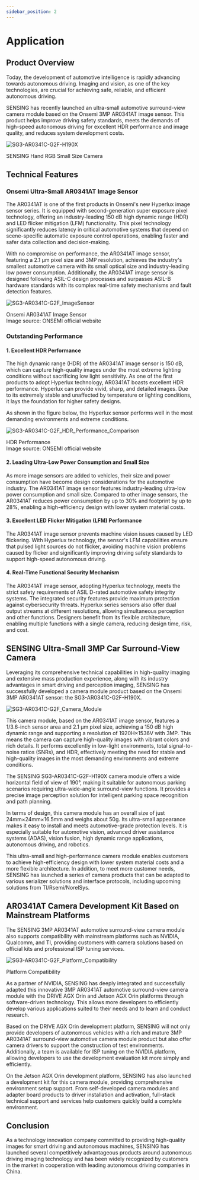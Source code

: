 ```yaml
---
sidebar_position: 2
---
```

# Application
<!-- # Application Case: SENSING Ultra-Small 3MP Automotive Surround-View Camera -->

## Product Overview

Today, the development of automotive intelligence is rapidly advancing towards autonomous driving. Imaging and vision, as one of the key technologies, are crucial for achieving safe, reliable, and efficient autonomous driving.

SENSING has recently launched an ultra-small automotive surround-view camera module based on the Onsemi 3MP AR0341AT image sensor. This product helps improve driving safety standards, meets the demands of high-speed autonomous driving for excellent HDR performance and image quality, and reduces system development costs.
<div style={{textAlign: 'center'}}>
    <img src="https://raw.githubusercontent.com/1214658495/myWikiFiles/main/Camera/1_10_Humanoid_Robotic_Camera/Hand_RGB_Small_Size_Camera/SG3-AR0341C-G2F/SG3-AR0341C-G2F_intro.png" alt="SG3-AR0341C-G2F-H190X" 
    style={{maxWidth: '70%', height:'auto'}} />
    <p>SENSING Hand RGB Small Size Camera</p>
</div>

<!-- ![SENSING Ultra-Small 3MP Automotive Surround-View Camera](https://sensing-world.com/uploads/allimg/230831/1-230831150035522.jpg) -->

## Technical Features

### Onsemi Ultra-Small AR0341AT Image Sensor

The AR0341AT is one of the first products in Onsemi's new Hyperlux image sensor series. It is equipped with second-generation super exposure pixel technology, offering an industry-leading 150 dB high dynamic range (HDR) and LED flicker mitigation (LFM) functionality. This pixel technology significantly reduces latency in critical automotive systems that depend on scene-specific automatic exposure control operations, enabling faster and safer data collection and decision-making.

With no compromise on performance, the AR0341AT image sensor, featuring a 2.1 µm pixel size and 3MP resolution, achieves the industry's smallest automotive camera with its small optical size and industry-leading low power consumption. Additionally, the AR0341AT image sensor is designed following ASIL-C design processes and surpasses ASIL-B hardware standards with its complex real-time safety mechanisms and fault detection features.
<div style={{textAlign: 'center'}}>
    <img src="https://raw.githubusercontent.com/1214658495/myWikiFiles/main/Camera/1_10_Humanoid_Robotic_Camera/Hand_RGB_Small_Size_Camera/SG3-AR0341C-G2F/SG3-AR0341C-G2F_ImageSensor.png" alt="SG3-AR0341C-G2F_ImageSensor" 
    style={{maxWidth: '70%', height:'auto'}} />
    <p>Onsemi AR0341AT Image Sensor<br/>Image source: ONSEMI official website</p>
</div>

<!-- ![Onsemi AR0341AT Image Sensor](https://sensing-world.com/uploads/allimg/230904/1-2309041336403B.png) -->

### Outstanding Performance

#### 1. Excellent HDR Performance

The high dynamic range (HDR) of the AR0341AT image sensor is 150 dB, which can capture high-quality images under the most extreme lighting conditions without sacrificing low light sensitivity. As one of the first products to adopt Hyperlux technology, AR0341AT boasts excellent HDR performance. Hyperlux can provide vivid, sharp, and detailed images. Due to its extremely stable and unaffected by temperature or lighting conditions, it lays the foundation for higher safety designs.

As shown in the figure below, the Hyperlux sensor performs well in the most demanding environments and extreme conditions.
<div style={{textAlign: 'center'}}>
    <img src="https://raw.githubusercontent.com/1214658495/myWikiFiles/main/Camera/1_10_Humanoid_Robotic_Camera/Hand_RGB_Small_Size_Camera/SG3-AR0341C-G2F/SG3-AR0341C-G2F_HDR_Performance_Comparison.png" alt="SG3-AR0341C-G2F_HDR_Performance_Comparison" 
    style={{maxWidth: '70%', height:'auto'}} />
    <p>HDR Performance<br/>Image source: ONSEMI official website</p>
</div>

<!-- ![HDR Performance Comparison](https://sensing-world.com/uploads/allimg/230904/1-230904133T3344.png) -->

#### 2. Leading Ultra-Low Power Consumption and Small Size

As more image sensors are added to vehicles, their size and power consumption have become design considerations for the automotive industry. The AR0341AT image sensor features industry-leading ultra-low power consumption and small size. Compared to other image sensors, the AR0341AT reduces power consumption by up to 30% and footprint by up to 28%, enabling a high-efficiency design with lower system material costs.

#### 3. Excellent LED Flicker Mitigation (LFM) Performance

The AR0341AT image sensor prevents machine vision issues caused by LED flickering. With Hyperlux technology, the sensor's LFM capabilities ensure that pulsed light sources do not flicker, avoiding machine vision problems caused by flicker and significantly improving driving safety standards to support high-speed autonomous driving.

#### 4. Real-Time Functional Security Mechanism

The AR0341AT image sensor, adopting Hyperlux technology, meets the strict safety requirements of ASIL D-rated automotive safety integrity systems. The integrated security features provide maximum protection against cybersecurity threats. Hyperlux series sensors also offer dual output streams at different resolutions, allowing simultaneous perception and other functions. Designers benefit from its flexible architecture, enabling multiple functions with a single camera, reducing design time, risk, and cost.

## SENSING Ultra-Small 3MP Car Surround-View Camera

Leveraging its comprehensive technical capabilities in high-quality imaging and extensive mass production experience, along with its industry advantages in smart driving and perception imaging, SENSING has successfully developed a camera module product based on the Onsemi 3MP AR0341AT sensor: the SG3-AR0341C-G2F-H190X.
<div style={{textAlign: 'center'}}>
    <img src="https://raw.githubusercontent.com/1214658495/myWikiFiles/main/Camera/1_10_Humanoid_Robotic_Camera/Hand_RGB_Small_Size_Camera/SG3-AR0341C-G2F/SG3-AR0341C-G2F_Camera.png" alt="SG3-AR0341C-G2F_Camera_Module" 
    style={{maxWidth: '70%', height:'auto'}} />
    <!-- <p>SENSING Camera Module</p> -->
</div>

<!-- ![SENSING Camera Module](https://sensing-world.com/uploads/allimg/230904/1-230904133Z9432.jpg) -->
  
This camera module, based on the AR0341AT image sensor, features a 1/3.6-inch sensor area and 2.1 µm pixel size, achieving a 150 dB high dynamic range and supporting a resolution of 1920H×1536V with 3MP. This means the camera can capture high-quality images with vibrant colors and rich details. It performs excellently in low-light environments, total signal-to-noise ratios (SNRs), and HDR, effectively meeting the need for stable and high-quality images in the most demanding environments and extreme conditions.

The SENSING SG3-AR0341C-G2F-H190X camera module offers a wide horizontal field of view of 190°, making it suitable for autonomous parking scenarios requiring ultra-wide-angle surround-view functions. It provides a precise image perception solution for intelligent parking space recognition and path planning.

In terms of design, this camera module has an overall size of just 24mm×24mm×16.5mm and weighs about 50g. Its ultra-small appearance makes it easy to install and meets automotive-grade protection levels. It is especially suitable for automotive vision, advanced driver assistance systems (ADAS), vision fusion, high dynamic range applications, autonomous driving, and robotics.

This ultra-small and high-performance camera module enables customers to achieve high-efficiency design with lower system material costs and a more flexible architecture. In addition, to meet more customer needs, SENSING has launched a series of camera products that can be adapted to various serializer solutions and interface protocols, including upcoming solutions from TI/Rsemi/NorelSys.

## AR0341AT Camera Development Kit Based on Mainstream Platforms

The SENSING 3MP AR0341AT automotive surround-view camera module also supports compatibility with mainstream platforms such as NVIDIA, Qualcomm, and TI, providing customers with camera solutions based on official kits and professional ISP tuning services.
<div style={{textAlign: 'center'}}>
    <img src="https://raw.githubusercontent.com/1214658495/myWikiFiles/main/Camera/1_10_Humanoid_Robotic_Camera/Hand_RGB_Small_Size_Camera/SG3-AR0341C-G2F/SG3-AR0341C-G2F_Platform_Compatibility.png" alt="SG3-AR0341C-G2F_Platform_Compatibility" 
    style={{maxWidth: '70%', height:'auto'}} />
    <p>Platform Compatibility</p>
</div>

<!-- ![Platform Compatibility](https://sensing-world.com/uploads/allimg/230904/1-2309041341152U.png) -->

As a partner of NVIDIA, SENSING has deeply integrated and successfully adapted this innovative 3MP AR0341AT automotive surround-view camera module with the DRIVE AGX Orin and Jetson AGX Orin platforms through software-driven technology. This allows more developers to efficiently develop various applications suited to their needs and to learn and conduct research.

Based on the DRIVE AGX Orin development platform, SENSING will not only provide developers of autonomous vehicles with a rich and mature 3MP AR0341AT surround-view automotive camera module product but also offer camera drivers to support the construction of test environments. Additionally, a team is available for ISP tuning on the NVIDIA platform, allowing developers to use the development evaluation kit more simply and efficiently.

On the Jetson AGX Orin development platform, SENSING has also launched a development kit for this camera module, providing comprehensive environment setup support. From self-developed camera modules and adapter board products to driver installation and activation, full-stack technical support and services help customers quickly build a complete environment.

## Conclusion

As a technology innovation company committed to providing high-quality images for smart driving and autonomous machines, SENSING has launched several competitively advantageous products around autonomous driving imaging technology and has been widely recognized by customers in the market in cooperation with leading autonomous driving companies in China.

<!-- ![NVIDIA Partnership](https://sensing-world.com/uploads/logo/英伟达logo.jpeg) -->